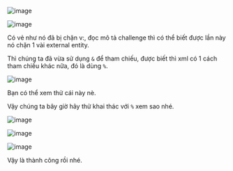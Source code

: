 ![image](https://github.com/user-attachments/assets/aa2bb96f-7c8d-489c-9502-4e36d701f22c)

![image](https://github.com/user-attachments/assets/5be09988-5443-4e3e-b95b-0aaf54c00d92)

Có vẻ như nó đã bị chặn v:, đọc mô tả challenge thì có thể biết được lần này nó chặn 1 vài external entity.

Thì chúng ta đã vừa sử dụng `&` để tham chiếu, được biết thì xml có 1 cách tham chiếu khác nữa, đó là dùng `%`.

![image](https://github.com/user-attachments/assets/59e20c0e-339a-410a-8fe4-9eb0c77b0e18)

Bạn có thể xem thử cái này nè.

Vậy chúng ta bây giờ hãy thử khai thác với `%` xem sao nhé.

![image](https://github.com/user-attachments/assets/fdeb9c07-7991-42fa-8ed3-c07cda2d0df0)

![image](https://github.com/user-attachments/assets/c72bc7ee-92d3-4ae3-ad1a-ccbd93fa5fa2)

![image](https://github.com/user-attachments/assets/402f204c-7e37-42b6-bf4f-7bc6b63c2699)

Vậy là thành công rồi nhé.


